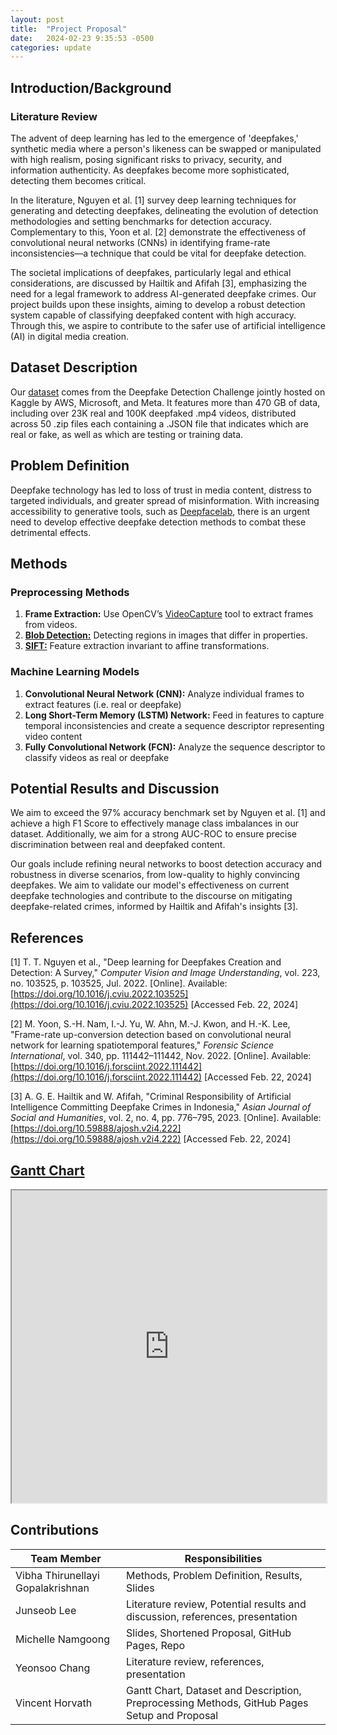 ```yaml
---
layout: post
title:  "Project Proposal"
date:   2024-02-23 9:35:53 -0500
categories: update
---
```


## Introduction/Background

### Literature Review

The advent of deep learning has led to the emergence of 'deepfakes,' synthetic media where a person's likeness can be swapped or manipulated with high realism, posing significant risks to privacy, security, and information authenticity. As deepfakes become more sophisticated, detecting them becomes critical.

In the literature, Nguyen et al. [1] survey deep learning techniques for generating and detecting deepfakes, delineating the evolution of detection methodologies and setting benchmarks for detection accuracy. Complementary to this, Yoon et al. [2] demonstrate the effectiveness of convolutional neural networks (CNNs) in identifying frame-rate inconsistencies—a technique that could be vital for deepfake detection.

The societal implications of deepfakes, particularly legal and ethical considerations, are discussed by Hailtik and Afifah [3], emphasizing the need for a legal framework to address AI-generated deepfake crimes. Our project builds upon these insights, aiming to develop a robust detection system capable of classifying deepfaked content with high accuracy. Through this, we aspire to contribute to the safer use of artificial intelligence (AI) in digital media creation.

## Dataset Description

Our [dataset](https://www.kaggle.com/c/deepfake-detection-challenge/data) comes from the Deepfake Detection Challenge jointly hosted on Kaggle by AWS, Microsoft, and Meta. It features more than 470 GB of data, including over 23K real and 100K deepfaked .mp4 videos, distributed across 50 .zip files each containing a .JSON file that indicates which are real or fake, as well as which are testing or training data.

## Problem Definition

Deepfake technology has led to loss of trust in media content, distress to targeted individuals, and greater spread of misinformation. With increasing accessibility to generative tools, such as [Deepfacelab](https://github.com/iperov/DeepFaceLab), there is an urgent need to develop effective deepfake detection methods to combat these detrimental effects.

## Methods

### Preprocessing Methods

1. **Frame Extraction:** Use OpenCV’s [VideoCapture](https://docs.opencv.org/4.x/d8/dfe/classcv_1_1VideoCapture.html) tool to extract frames from videos.
2. [**Blob Detection:**](https://scikit-image.org/docs/stable/auto_examples/features_detection/plot_blob.html) Detecting regions in images that differ in properties.
3. [**SIFT:**](https://scikit-image.org/docs/stable/auto_examples/features_detection/plot_sift.html) Feature extraction invariant to affine transformations.

### Machine Learning Models

1. **Convolutional Neural Network (CNN):** Analyze individual frames to extract features (i.e. real or deepfake)
2. **Long Short-Term Memory (LSTM) Network:** Feed in features to capture temporal inconsistencies and create a sequence descriptor representing video content
3. **Fully Convolutional Network (FCN):** Analyze the sequence descriptor to classify videos as real or deepfake

## Potential Results and Discussion

We aim to exceed the 97% accuracy benchmark set by Nguyen et al. [1] and achieve a high F1 Score to effectively manage class imbalances in our dataset. Additionally, we aim for a strong AUC-ROC to ensure precise discrimination between real and deepfaked content.

Our goals include refining neural networks to boost detection accuracy and robustness in diverse scenarios, from low-quality to highly convincing deepfakes. We aim to validate our model's effectiveness on current deepfake technologies and contribute to the discourse on mitigating deepfake-related crimes, informed by Hailtik and Afifah's insights [3].

## References

[1] T. T. Nguyen et al., "Deep learning for Deepfakes Creation and Detection: A Survey," *Computer Vision and Image Understanding*, vol. 223, no. 103525, p. 103525, Jul. 2022. [Online]. Available: [https://doi.org/10.1016/j.cviu.2022.103525](https://doi.org/10.1016/j.cviu.2022.103525) [Accessed Feb. 22, 2024]

[2] M. Yoon, S.-H. Nam, I.-J. Yu, W. Ahn, M.-J. Kwon, and H.-K. Lee, "Frame-rate up-conversion detection based on convolutional neural network for learning spatiotemporal features," *Forensic Science International*, vol. 340, pp. 111442–111442, Nov. 2022. [Online]. Available: [https://doi.org/10.1016/j.forsciint.2022.111442](https://doi.org/10.1016/j.forsciint.2022.111442) [Accessed Feb. 22, 2024]

[3] A. G. E. Hailtik and W. Afifah, "Criminal Responsibility of Artificial Intelligence Committing Deepfake Crimes in Indonesia," *Asian Journal of Social and Humanities*, vol. 2, no. 4, pp. 776–795, 2023. [Online]. Available: [https://doi.org/10.59888/ajosh.v2i4.222](https://doi.org/10.59888/ajosh.v2i4.222) [Accessed Feb. 22, 2024]

## [Gantt Chart](https://docs.google.com/spreadsheets/d/1EsGv2XncrmJh5mArkpXHedK2YCVcbXae/edit?usp=sharing&ouid=111256331940782469044&rtpof=true&sd=true)

<iframe width="100%" height="500" src="https://docs.google.com/spreadsheets/d/e/2PACX-1vQOCWpLpJ2i9XuK1u0PowcwO7Gt4840KjEH3OJ84k_omLtSYR00XxbXqIYXU-SMbA/pubhtml?widget=true&amp;headers=false"></iframe>

## Contributions

| Team Member                      | Responsibilities                                     |
|----------------------------------|------------------------------------------------------|
| Vibha Thirunellayi Gopalakrishnan| Methods, Problem Definition, Results, Slides         |
| Junseob Lee                      | Literature review, Potential results and discussion, references, presentation |
| Michelle Namgoong                | Slides, Shortened Proposal, GitHub Pages, Repo       |
| Yeonsoo Chang                    | Literature review, references, presentation          |
| Vincent Horvath                  | Gantt Chart, Dataset and Description, Preprocessing Methods, GitHub Pages Setup and Proposal |